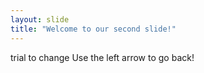 ```yaml
---
layout: slide
title: "Welcome to our second slide!"
---
```

trial to change
Use the left arrow to go back!
